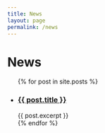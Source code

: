 ```yaml
---
title: News
layout: page
permalink: /news
---
```

# News
<div class="post-list">
  <ul>
    {% for post in site.posts %}
      <li>
        <h3><a href="{{ post.url }}">{{ post.title }}</a></h3>
        {{ post.excerpt }}
      </li>
    {% endfor %}
  </ul>
</div>
